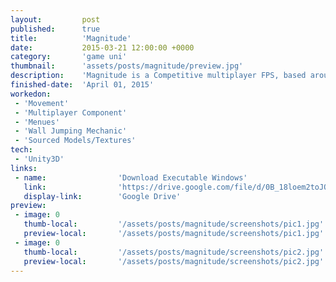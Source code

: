 ```yaml
---
layout: 		post
published:		true
title:  		'Magnitude'
date:   		2015-03-21 12:00:00 +0000
category: 		'game uni'
thumbnail:		'assets/posts/magnitude/preview.jpg'
description:	'Magnitude is a Competitive multiplayer FPS, based around the concept of classic shooters from the late 90’s, but with a few modern twists.'
finished-date:	'April 01, 2015'
workedon:
 - 'Movement'
 - 'Multiplayer Component'
 - 'Menues'
 - 'Wall Jumping Mechanic'
 - 'Sourced Models/Textures'
tech:
 - 'Unity3D'
links:
 - name:				'Download Executable Windows'
   link:				'https://drive.google.com/file/d/0B_18loem2toJQkNtX0tHczlsRW8/view?usp=sharing'
   display-link:		'Google Drive'
preview:
 - image: 0
   thumb-local:			'/assets/posts/magnitude/screenshots/pic1.jpg'
   preview-local:		'/assets/posts/magnitude/screenshots/pic1.jpg'
 - image: 0
   thumb-local:			'/assets/posts/magnitude/screenshots/pic2.jpg'
   preview-local:		'/assets/posts/magnitude/screenshots/pic2.jpg'
---
```

